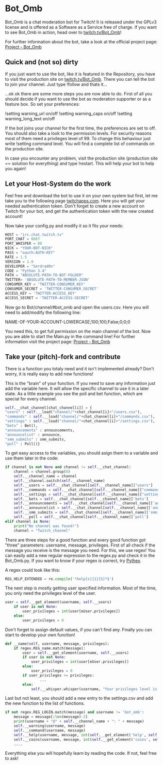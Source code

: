 # Bot_Omb

Bot_Omb is a chat moderation bot for Twitch! It is released under the GPLv3 license and is offered as a Software as a Service free of charge. If you want to see Bot_Omb in action, head over to [twitch.tv/Bot_Omb](http://twitch.tv/Bot_Omb)!

For further information about the bot, take a look at the official project page: [Project - Bot_Omb](http://dhika.de/index.php?id=bot_omb)

## Quick and (not so) dirty

If you just want to use the bot, like it is featured in the Repository, you have to visit the production site on [twitch.tv/Bot_Omb](http://twitch.tv/Bot_Omb). There you can tell the bot to join your channel. Just type !follow and thats it...

...ok ok there are some more steps you are now able to do. First of all you should decide if you want to use the bot as moderation supporter or as a feature box. So set your preferences:

!setting warning_url on/off
!setting warning_caps on/off
!setting warning_long_text on/off

If the bot joins your channel for the first time, the preferences are set to off. You should also take a look to the permission levels. For security reasons most of them need a privileges level of 99. To change this behaviour just write !setting command level. You will find a complete list of commands on the production site.

In case you encounter any problem, visit the production site (production site == solution for everything) and type !restart. This will help your bot to help you again!

## Let your Host-System do the work

Feel free and download the bot to use it on your own system but first, let me take you to the following page [twitchapps.com](https://twitchapps.com/tmi/). Here you will get your needed authentication token.
Don't forget to create a new account on Twitch for your bot, and get the authentication token with the new created account!

Now take your config.py and modify it so it fits your needs:

```python
HOST = "irc.chat.twitch.tv"
PORT_CHAT = 6667
PORT_WHISPER = 80
NICK = "YOUR-BOT-NICK"
PASS = "oauth:AUTH-KEY"
RATE = 1.5
VERSION = 1.0
DEVELOPER = "Serdrad0x"
CODE = "Python 3.4"
PATH = "ABSOLUTE-PATH-TO-BOT-FOLDER"
TWITTER= 'ABSOLUTE-PATH-TO-MEMBER-JSON'
CONSUMER_KEY = 'TWITTER-CONSUMER_KEY'
CONSUMER_SECRET = 'TWITTER-CONSUMER_SECRET'
ACCESS_KEY = 'TWITTER-ACCESS_KEY'
ACCESS_SECRET = 'TWITTER-ACCESS-SECRET'
```

Now go to Bot/channel/#bot_omb and open the users.csv. Here you will need to add/modify the following line:

NAME-OF-YOUR-ACCOUNT-LOWERCASE;100;100;False;0;0;0

You need this, to get full permission on the main channel of the bot. Now you are able to start the Main.py in the command line! For further information visit the project page: [Project - Bot_Omb](http://dhika.de/index.php?id=bot_omb)

## Take your (pitch)-fork and contribute

There is a function you totaly need and it isn't implemented already? Don't worry, it is really easy to add new functions!

This is the "brain" of your function. If you need to save any information just add the variable here. It will allow the specific channel to use it in a later state. As a little example you see the poll and bet function, which are special for every channel.

```python
self.__chat_channel[chat_channel[i]] = {
"users" : self.__load("channel/"+chat_channel[i]+"/users.csv"),
"commands" : self.__load("channel/"+chat_channel[i]+"/commands.csv"),
"settings" : self.__load("channel/"+chat_channel[i]+"/settings.csv"),
"bets" : Bet(),
"announcements" : announcements,
"announcelist" : announce,
"smm_submits" : smm_submits,
"poll" : Poll()}
```

To get easy access to the variables, you should asign them to a variable and use them later in the code:

```python
if channel is not None and channel != self.__chat_channel:
    channel = channel.group(0)
    self.__channel_name = channel
    self.__channel.switch(self.__channel_name)
    self.__users = self.__chat_channel[self.__channel_name]["users"]
    self.__commands = self.__chat_channel[self.__channel_name]["commands"]
    self.__settings = self.__chat_channel[self.__channel_name]["settings"]
    self.__bets = self.__chat_channel[self.__channel_name]['bets']
    self.__announcements = self.__chat_channel[self.__channel_name]['announcements']
    self.__announcelist = self.__chat_channel[self.__channel_name]['announcelist']
    self.__smm_submits = self.__chat_channel[self.__channel_name]['smm_submits']
    self.__poll = self.__chat_channel[self.__channel_name]['poll']
elif channel is None:
    print("No channel was found!")
    channel = "Twitch_channel"
```

There are three steps for a good function and every good function got "three" parameters: username, message, privileges. First of all check if the message you receive is the message you need. For this, we use regex!
You can easily add a new regular expression to the regex.py and check it in the Bot_Omb.py. If you want to know if your regex is correct, try [Pythex](http://pythex.org).

A regex could look like this:

```python
REG_HELP_EXTENDED = re.compile('!help[s]{1}[S]*$')
```

The next step is mostly getting user specified information. Most of the time, you only need the privileges level of the user.

```python
user = self.__get_element(username, self.__users)
    if user is not None:
        user_privileges = int(user[eUser.privileges])
    else:
        user_privileges = 0
```

Don't forget to assign default values, if you can't find any. Finally you can start to develop your own function!

```python
def __name(self, username, message, privileges):
    if regex.REG_name.match(message):
        user = self.__get_element(username, self.__users)
        if user is not None:
            user_privileges = int(user[eUser.privileges])
        else:
            user_privileges = 0
        if user_privileges >= privileges:
                ...
        else:
            self.__whisper.whisper(username, "Your privileges level is not high enough to perform this command! You need at least a level of {0}.".format(privileges))
```

Last but not least, you should add a new entry to the settings.csv and add the new function to the list of functions.

```python
if not regex.REG_LOGIN.match(message) and username != 'bot_omb':
    message = message[:len(message)-2]
    print(username + "@" + self.__channel_name + ": " + message)
    self.__warning(username, message)
    self.__command(username, message)
    self.__help(username, message, int(self.__get_element('help', self.__settings)[eSetting.state]))
    self.__coins(username, message, int(self.__get_element('coins', self.__settings)[eSetting.state]))
    ....
```

Everything else you will hopefully learn by reading the code. If not, feel free to ask!
